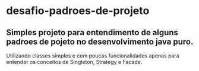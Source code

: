 # desafio-padroes-de-projeto
## Simples projeto para entendimento de alguns padroes de pojeto no desenvolvimento java puro.
Utilizando classes simples e com poucas funcionalidades apenas para entender os conceitos de Singleton, Strategy e Facade.
